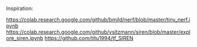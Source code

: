 Inspiration:

https://colab.research.google.com/github/bmild/nerf/blob/master/tiny_nerf.ipynb
https://colab.research.google.com/github/vsitzmann/siren/blob/master/explore_siren.ipynb
https://github.com/titu1994/tf_SIREN
